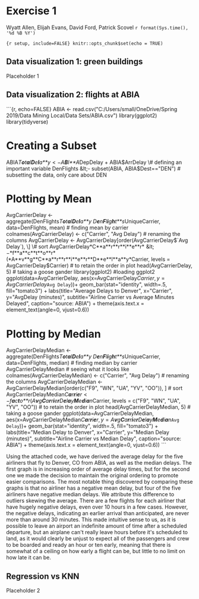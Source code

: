 Exercise 1
================
Wyatt Allen, Elijah Evans, David Ford, Patrick Scovel
`r format(Sys.time(), '%d %B %Y')`

`{r setup, include=FALSE} knitr::opts_chunk$set(echo = TRUE)`

Data visualization 1: green buildings
-------------------------------------

Placeholder 1

Data visualization 2: flights at ABIA
-------------------------------------

\`\`\`{r, echo=FALSE} ABIA &lt;- read.csv("C:/Users/small/OneDrive/Spring 2019/Data Mining Local/Data Sets/ABIA.csv") library(ggplot2) library(tidyverse)

Creating a Subset
=================

ABIA*T**o**t**a**l**D**e**l**a**y* &lt; −*A**B**I**A*DepDelay + ABIA$ArrDelay \# defining an important variable DenFlights &lt;- subset(ABIA, ABIA$Dest=="DEN") \# subsetting the data, only care about DEN

Plotting by Mean
================

AvgCarrierDelay &lt;- aggregate(DenFlights*T**o**t**a**l**D**e**l**a**y* *D**e**n**F**l**i**g**h**t**s*UniqueCarrier, data=DenFlights, mean) \# finding mean by carrier colnames(AvgCarrierDelay) &lt;- c("Carrier", "Avg Delay") \# renaming the columns AvgCarrierDelay &lt;- AvgCarrierDelay\[order(AvgCarrierDelay$`Avg Delay`), \] \# sort AvgCarrierDelay*C**a**r**r**i**e**r* &lt; −*f**a**c**t**o**r*(*A**v**g**C**a**r**r**i**e**r**D**e**l**a**y*Carrier, levels = AvgCarrierDelay$Carrier) \# to retain the order in plot head(AvgCarrierDelay, 5) \# taking a goose gander library(ggplot2) \#loading ggplot2 ggplot(data=AvgCarrierDelay, aes(x=AvgCarrierDelay$Carrier, y=AvgCarrierDelay$`Avg Delay`))+ geom\_bar(stat="identity", width=.5, fill="tomato3") + labs(title="Average Delays to Denver", x="Carrier", y="AvgDelay (minutes)", subtitle="Airline Carrier vs Average Minutes Delayed", caption="source: ABIA") + theme(axis.text.x = element\_text(angle=0, vjust=0.6))

Plotting by Median
==================

AvgCarrierDelayMedian &lt;- aggregate(DenFlights*T**o**t**a**l**D**e**l**a**y* *D**e**n**F**l**i**g**h**t**s*UniqueCarrier, data=DenFlights, median) \# finding median by carrier AvgCarrierDelayMedian \# seeing what it looks like colnames(AvgCarrierDelayMedian) &lt;- c("Carrier", "Avg Delay") \# renaming the columns AvgCarrierDelayMedian &lt;- AvgCarrierDelayMedian\[order(c("F9", "WN", "UA", "YV", "OO")), \] \# sort AvgCarrierDelayMedian*C**a**r**r**i**e**r* &lt; −*f**a**c**t**o**r*(*A**v**g**C**a**r**r**i**e**r**D**e**l**a**y**M**e**d**i**a**n*Carrier, levels = c("F9", "WN", "UA", "YV", "OO")) \# to retain the order in plot head(AvgCarrierDelayMedian, 5) \# taking a goose gander ggplot(data=AvgCarrierDelayMedian, aes(x=AvgCarrierDelayMedian*C**a**r**r**i**e**r*, *y* = *A**v**g**C**a**r**r**i**e**r**D**e**l**a**y**M**e**d**i**a**n*`Avg Delay`))+ geom\_bar(stat="identity", width=.5, fill="tomato3") + labs(title="Median Delay to Denver", x="Carrier", y="Median Delay (minutes)", subtitle="Airline Carrier vs Median Delay", caption="source: ABIA") + theme(axis.text.x = element\_text(angle=0, vjust=0.6)) \`\`\`

Using the attached code, we have derived the average delay for the five airliners that fly to Denver, CO from ABIA, as well as the median delays. The first graph is in increasing order of average delay times, but for the second one we made the decision to maintain the original ordering to promote easier comparisons. The most notable thing discovered by comparing these graphs is that no airliner has a negative mean delay, but four of the five airliners have negative median delays. We attribute this difference to outliers skewing the average. There are a few flights for each airliner that have hugely negative delays, even over 10 hours in a few cases. However, the negative delays, indicating an earlier arrival than anticipated, are never more than around 30 minutes. This made intuitive sense to us, as it is possible to leave an airport an indefinite amount of time after a scheduled departure, but an airplane can't really leave hours before it's scheduled to land, as it would clearly be unjust to expect all of the passengers and crew to be boarded and ready an hour or ten early, meaning that there is somewhat of a ceiling on how early a flight can be, but little to no limit on how late it can be.

Regression vs KNN
-----------------

Placeholder 2
